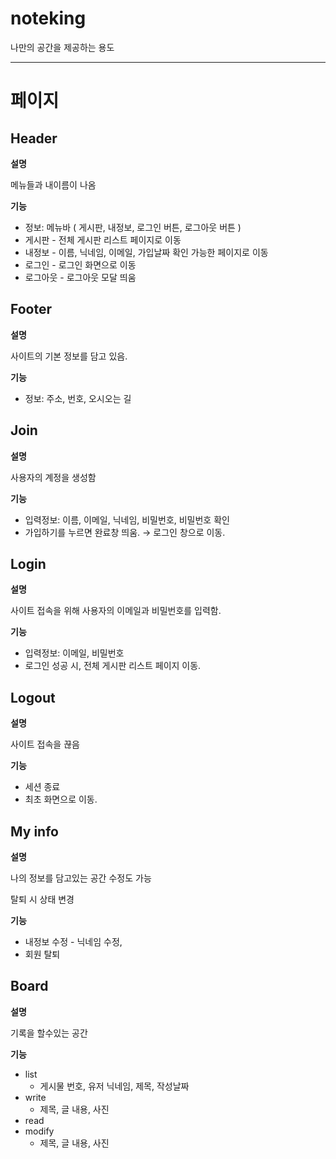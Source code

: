 # noteking
나만의 공간을 제공하는 용도

---

# 페이지

## Header

**설명**

메뉴들과 내이름이 나옴

**기능**

- 정보: 메뉴바 ( 게시판, 내정보, 로그인 버튼, 로그아웃 버튼 )
- 게시판 - 전체 게시판 리스트 페이지로 이동
- 내정보 - 이름, 닉네임, 이메일, 가입날짜 확인 가능한 페이지로 이동
- 로그인 - 로그인 화면으로 이동
- 로그아웃 - 로그아웃 모달 띄움

## Footer

**설명**

사이트의 기본 정보를 담고 있음.

**기능**

- 정보: 주소, 번호, 오시오는 길

## Join

**설명**

사용자의 계정을 생성함

**기능**

- 입력정보: 이름, 이메일, 닉네임, 비밀번호, 비밀번호 확인
- 가입하기를 누르면 완료창 띄움. → 로그인 창으로 이동.

## Login

**설명**

사이트 접속을 위해 사용자의 이메일과 비밀번호를 입력함.

**기능**

- 입력정보: 이메일, 비밀번호
- 로그인 성공 시, 전체 게시판 리스트 페이지 이동.

## Logout

**설명**

사이트 접속을 끊음

**기능**

- 세션 종료
- 최초 화면으로 이동.

## My info

**설명**

나의 정보를 담고있는 공간 수정도 가능

탈퇴 시 상태 변경

**기능**

- 내정보 수정 - 닉네임 수정,
- 회원 탈퇴

## Board

**설명**

기록을 할수있는 공간

**기능**

- list
    - 게시물 번호, 유저 닉네임, 제목, 작성날짜
- write
    - 제목, 글 내용, 사진
- read
- modify
    - 제목, 글 내용, 사진
